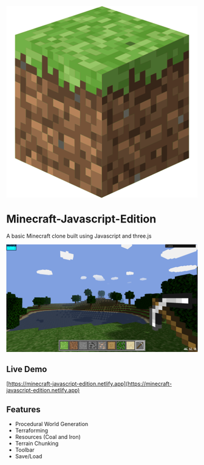 <img align="center" src="/public/logo.webp" />

# Minecraft-Javascript-Edition
A basic Minecraft clone built using Javascript and three.js

![screenshot](/screenshots/1.png)

## Live Demo
[https://minecraft-javascript-edition.netlify.app](https://minecraft-javascript-edition.netlify.app)

## Features
- Procedural World Generation
- Terraforming
- Resources (Coal and Iron)
- Terrain Chunking
- Toolbar
- Save/Load
